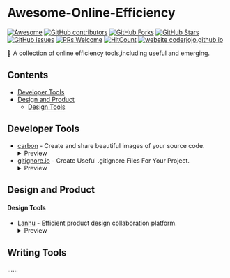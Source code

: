 # Awesome-Online-Efficiency
[![Awesome](https://awesome.re/badge.svg)](https://awesome.re) [![GitHub contributors](https://img.shields.io/github/contributors/Awesome-Online-Efficiency/Awesome-Online-Efficiency)](https://github.com/Awesome-Online-Efficiency/Awesome-Online-Efficiency/graphs/contributors) [![GitHub Forks](https://img.shields.io/github/forks/Awesome-Online-Efficiency/Awesome-Online-Efficiency)](https://github.com/Awesome-Online-Efficiency/Awesome-Online-Efficiency/network/members) [![GitHub Stars](https://img.shields.io/github/stars/Awesome-Online-Efficiency/Awesome-Online-Efficiency)](https://github.com/Awesome-Online-Efficiency/Awesome-Online-Efficiency/stargazers) [![GitHub issues](https://img.shields.io/github/issues/Awesome-Online-Efficiency/Awesome-Online-Efficiency)](https://github.com/Awesome-Online-Efficiency/Awesome-Online-Efficiency/issues) [![PRs Welcome](https://img.shields.io/badge/PRs-welcome-green)](https://github.com/Awesome-Online-Efficiency/Awesome-Online-Efficiency/pulls) [![HitCount](https://views.whatilearened.today/views/github/Awesome-Online-Efficiency/Awesome-Online-Efficiency.svg)](https://github.com/Awesome-Online-Efficiency) [![website coderjojo.github.io](https://img.shields.io/website-up-down-green-red/https/awesome-online-efficiency.github.io/Awesome-Online-Efficiency.svg)](https://awesome-online-efficiency.github.io/Awesome-Online-Efficiency/)

🧰 A collection of online efficiency tools,including useful and emerging.

## Contents

- [Developer Tools](#developer-tools)
- [Design and Product](#design-and-product)
    - [Design Tools](#design-tools)

## Developer Tools

* [carbon](https://carbon.now.sh/) - Create and share beautiful images of your source code.
    <details>
        <summary>Preview</summary>
        <img src="Previews/carbon.png">
    </details>
* [gitignore.io](https://www.toptal.com/developers/gitignore/) - Create Useful .gitignore Files For Your Project.
    <details>
        <summary>Preview</summary>
        <img src="Previews/gitignore.png">
    </details>

## Design and Product

#### Design Tools

* [Lanhu](https://lanhuapp.com/) - Efficient product design collaboration platform.
    <details>
        <summary>Preview</summary>
        <img src="Previews/lanhu.png">
    </details>
## Writing Tools
......